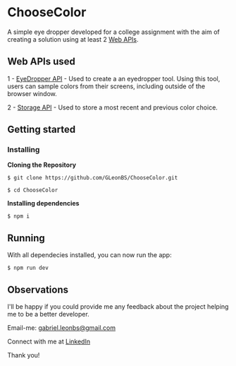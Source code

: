 # ChooseColor

A simple eye dropper developed for a college assignment with the aim of creating a solution using at least 2 [Web APIs](https://developer.mozilla.org/en-US/docs/Web/API).

## Web APIs used

1 - [EyeDropper API](https://developer.mozilla.org/en-US/docs/Web/API/EyeDropper_API) - Used to create a an eyedropper tool. Using this tool, users can sample colors from their screens, including outside of the browser window.

2 - [Storage API](https://developer.mozilla.org/en-US/docs/Web/API/Storage_API) - Used to store a most recent and previous color choice.

## Getting started


### Installing

**Cloning the Repository**

```
$ git clone https://github.com/GLeonBS/ChooseColor.git

$ cd ChooseColor
```


**Installing dependencies** 

```
$ npm i
```

## Running

With all dependecies installed, you can now run the app: 

```
$ npm run dev
```

## Observations

I'll be happy if you could provide me any feedback about the project helping me to be a better developer.

Email-me: gabriel.leonbs@gmail.com

Connect with me at [LinkedIn](https://www.linkedin.com/in/gabriel-leon-brugnolo-de-souza-688aa91a1/)

Thank you!